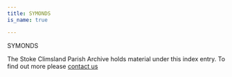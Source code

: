 ```yaml
---
title: SYMONDS
is_name: true

---
```


SYMONDS


The Stoke Climsland Parish Archive holds material under this index entry. To find out more please [contact us](/contact/)
